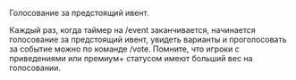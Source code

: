 Голосование за предстоящий ивент.

Каждый раз, когда таймер на /event заканчивается, начинается голосование за предстоящий ивент, увидеть варианты и проголосовать за событие можно по команде /vote. Помните, что игроки с приведениями или премиум+ статусом имеют больший вес на голосовании.
